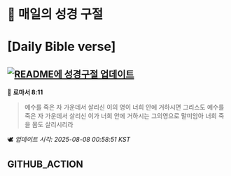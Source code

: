 # 🙏 매일의 성경 구절
# [Daily Bible verse]
## [![README에 성경구절 업데이트](https://github.com/DONGSUKA/first_test/actions/workflows/update-readme-bible.yml/badge.svg)](https://github.com/DONGSUKA/first_test/actions/workflows/update-readme-bible.yml)
<!-- START_BIBLE_VERSE -->
📖 **로마서 8:11**
> 예수를 죽은 자 가운데서 살리신 이의 영이 너희 안에 거하시면 그리스도 예수를 죽은 자 가운데서 살리신 이가 너희 안에 거하시는 그의영으로 말미암아 너희 죽을 몸도 살리시리라

🕊️ _업데이트 시각: 2025-08-08 00:58:51 KST_
  <!-- END_BIBLE_VERSE -->
## GITHUB_ACTION
